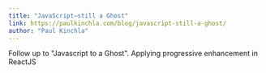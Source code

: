 ```yaml
---
title: "JavaScript—still a Ghost"
link: https://paulkinchla.com/blog/javascript-still-a-ghost/
author: "Paul Kinchla"
---
```


Follow up to "Javascript to a Ghost". Applying progressive enhancement in ReactJS